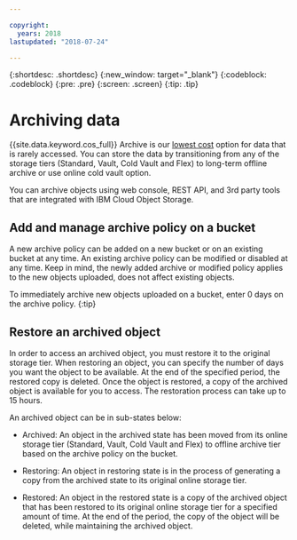 ```yaml
---

copyright:
  years: 2018
lastupdated: "2018-07-24"

---
```

{:shortdesc: .shortdesc}
{:new_window: target="_blank"}
{:codeblock: .codeblock}
{:pre: .pre}
{:screen: .screen}
{:tip: .tip}


# Archiving data

{{site.data.keyword.cos_full}} Archive is our [lowest cost](
https://www.ibm.com/cloud-computing/bluemix/pricing-object-storage) option for data that is rarely accessed. You can store the data by transitioning from any of the storage tiers (Standard, Vault, Cold Vault and Flex) to long-term offline archive or use online cold vault option. 

You can archive objects using web console, REST API, and 3rd party tools that are integrated with IBM Cloud Object Storage. 

## Add and manage archive policy on a bucket

A new archive policy can be added on a new bucket or on an existing bucket at any time. An existing archive policy can be modified or disabled at any time. Keep in mind, the newly added archive or modified policy applies to the new objects uploaded, does not affect existing objects.

To immediately archive new objects uploaded on a bucket, enter 0 days on the archive policy.
{:tip}

## Restore an archived object

In order to access an archived object, you must restore it to the original storage tier.  When restoring an object, you can specify the number of days you want the object to be available. At the end of the specified period, the restored copy is deleted. Once the object is restored, a copy of the archived object is available for you to access. The restoration process can take up to 15 hours.

An archived object can be in sub-states below:

* Archived: An object in the archived state has been moved from its online storage tier (Standard, Vault, Cold Vault and Flex) to offline archive tier based on the archive policy on the bucket.

* Restoring: An object in restoring state is in the process of generating a copy from the archived state to its original online storage tier.

* Restored: An object in the restored state is a copy of the archived object that has been restored to its original online storage tier for a specified amount of time. At the end of the period, the copy of the object will be deleted, while maintaining the archived object.
